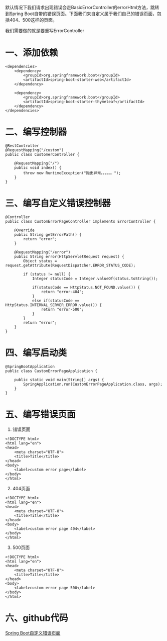 默认情况下我们请求出现错误会走BasicErrorController的errorHtml方法，跳转到Spring Boot自带的错误页面。下面我们来自定义属于我们自己的错误页面，包括404、500这样的页面。

我们需要做的就是要重写ErrorController

# 一、添加依赖
```
<dependencies>
    <dependency>
        <groupId>org.springframework.boot</groupId>
        <artifactId>spring-boot-starter-web</artifactId>
    </dependency>

    <dependency>
        <groupId>org.springframework.boot</groupId>
        <artifactId>spring-boot-starter-thymeleaf</artifactId>
    </dependency>
</dependencies>
```

# 二、编写控制器
```
@RestController
@RequestMapping("/custom")
public class CustomerController {

    @RequestMapping("/")
    public void index() {
        throw new RuntimeException("抛出异常。。。。。。");
    }
}
```

# 三、编写自定义错误控制器
```
@Controller
public class CustomErrorPageController implements ErrorController {

    @Override
    public String getErrorPath() {
        return "error";
    }

    @RequestMapping("/error")
    public String error(HttpServletRequest request) {
        Object status = request.getAttribute(RequestDispatcher.ERROR_STATUS_CODE);

        if (status != null) {
            Integer statusCode = Integer.valueOf(status.toString());

            if(statusCode == HttpStatus.NOT_FOUND.value()) {
                return "error-404";
            }
            else if(statusCode == HttpStatus.INTERNAL_SERVER_ERROR.value()) {
                return "error-500";
            }
        }
        return "error";
    }
}
```

# 四、编写启动类
```
@SpringBootApplication
public class CustomErrorPageApplication {

    public static void main(String[] args) {
        SpringApplication.run(CustomErrorPageApplication.class, args);
    }
}
```

# 五、编写错误页面
1. 错误页面
```
<!DOCTYPE html>
<html lang="en">
<head>
    <meta charset="UTF-8">
    <title>Title</title>
</head>
<body>
    <label>custom error page</label>
</body>
</html>
```
2. 404页面
```
<!DOCTYPE html>
<html lang="en">
<head>
    <meta charset="UTF-8">
    <title>Title</title>
</head>
<body>
    <label>custom error page 404</label>
</body>
</html>
```
3. 500页面
```
<!DOCTYPE html>
<html lang="en">
<head>
    <meta charset="UTF-8">
    <title>Title</title>
</head>
<body>
    <label>custom error page 500</label>
</body>
</html>
```

# 六、github代码
[Spring Boot自定义错误页面](https://github.com/a601942905git/boot-example/tree/master/boot-example-custom-errorpage)